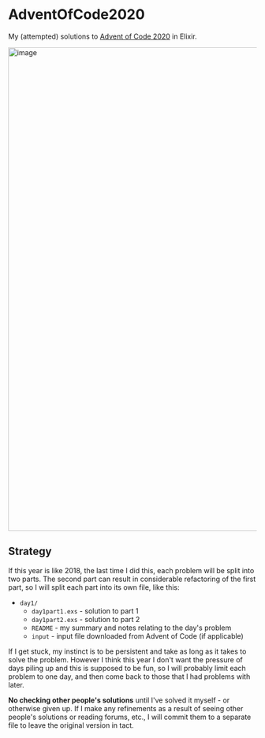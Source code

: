 # AdventOfCode2020

My (attempted) solutions to [Advent of Code 2020](https://adventofcode.com/2020) in Elixir.

<img width="981" alt="image" src="https://user-images.githubusercontent.com/498229/101322836-063a9e00-38ab-11eb-90bc-3450075df1e9.png">

## Strategy

If this year is like 2018, the last time I did this, each problem will be split into two parts.
The second part can result in considerable refactoring of the first part, so I will split each part into its own file, like this:

* `day1/`
  * `day1part1.exs` - solution to part 1
  * `day1part2.exs` - solution to part 2
  * `README` - my summary and notes relating to the day's problem
  * `input` - input file downloaded from Advent of Code (if applicable)

If I get stuck, my instinct is to be persistent and take as long as it takes to solve the problem.
However I think this year I don't want the pressure of days piling up and this is supposed to be fun,
so I will probably limit each problem to one day, and then come back to those that I had problems with later.

**No checking other people's solutions** until I've solved it myself - or otherwise given up.
If I make any refinements as a result of seeing other people's solutions or reading forums, etc., I will
commit them to a separate file to leave the original version in tact.
